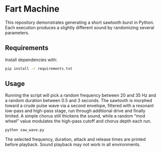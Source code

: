 # Fart Machine

This repository demonstrates generating a short sawtooth burst in Python. Each
execution produces a slightly different sound by randomizing several parameters.

## Requirements

Install dependencies with:

```bash
pip install -r requirements.txt
```

## Usage

Running the script will pick a random frequency between 20 and 35 Hz and a random duration between 0.5 and 3 seconds. The sawtooth is morphed toward a crude pulse wave via a second envelope, filtered with a resonant low-pass and high-pass stage, run through additional drive and finally limited. A simple chorus still thickens the sound, while a random “mod wheel” value modulates the high-pass cutoff and chorus depth each run.

```bash
python saw_wave.py
```

The selected frequency, duration, attack and release times are printed before playback. Sound playback may not work in all environments.

